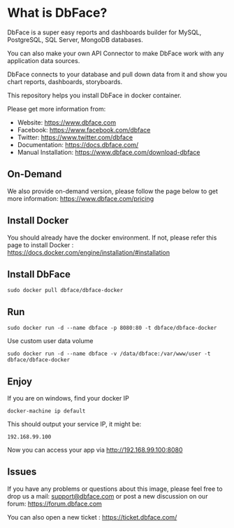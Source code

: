 # What is DbFace?

DbFace is a super easy reports and dashboards builder for MySQL, PostgreSQL, SQL Server, MongoDB databases. 

You can also make your own API Connector to make DbFace work with any application data sources.

DbFace connects to your database and pull down data from it and show you chart reports, dashboards, storyboards.

This repository helps you install DbFace in docker container.

Please get more information from:

* Website: https://www.dbface.com
* Facebook: https://www.facebook.com/dbface
* Twitter: https://www.twitter.com/dbface
* Documentation: https://docs.dbface.com/
* Manual Installation: https://www.dbface.com/download-dbface

## On-Demand

We also provide on-demand version, please follow the page below to get more information:
https://www.dbface.com/pricing

## Install Docker
You should already have the docker environment. 
If not, please refer this page to install Docker :
https://docs.docker.com/engine/installation/#installation

## Install DbFace

```
sudo docker pull dbface/dbface-docker
```

## Run

```
sudo docker run -d --name dbface -p 8080:80 -t dbface/dbface-docker
```
Use custom user data volume
```
sudo docker run -d --name dbface -v /data/dbface:/var/www/user -t dbface/dbface-docker
```
## Enjoy

If you are on windows, find your docker IP
```
docker-machine ip default
```
This should output your service IP, it might be:
```
192.168.99.100
```
Now you can access your app via  http://192.168.99.100:8080

## Issues
If you have any problems or questions about this image, please feel free to drop us a mail: support@dbface.com or post a new discussion on our forum: 
https://forum.dbface.com

You can also open a new ticket : https://ticket.dbface.com/


